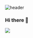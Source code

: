 ![header](https://capsule-render.vercel.app/api?type=Waving&color=auto&height=300&section=header&text=capsule%20render&fontSize=90)
### Hi there 👋


 <img src="https://img.shields.io/badge/spring-6DB33F?style=flat&logo=spring&logoColor=white"/>
